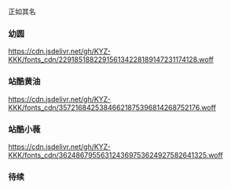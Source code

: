 正如其名

### 幼圆
https://cdn.jsdelivr.net/gh/KYZ-KKK/fonts_cdn/229185188229156134228189147231174128.woff

### 站酷黄油
https://cdn.jsdelivr.net/gh/KYZ-KKK/fonts_cdn/35721684253846621875396814268752176.woff

### 站酷小薇
https://cdn.jsdelivr.net/gh/KYZ-KKK/fonts_cdn/362486795563124369753624927582641325.woff

### 待续
